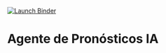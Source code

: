 [![Launch Binder](https://mybinder.org/badge_logo.svg)](https://mybinder.org/v2/gh/Nazdi68/Agente-de-pronosticos/HEAD?urlpath=streamlit/run/app.py)
# Agente de Pronósticos IA
